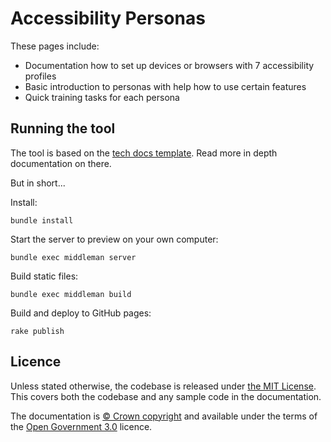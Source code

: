 # Accessibility Personas

These pages include:

* Documentation how to set up devices or browsers with 7 accessibility profiles
* Basic introduction to personas with help how to use certain features
* Quick training tasks for each persona


## Running the tool

The tool is based on the [tech docs template](https://alphagov.github.io/tech-docs-manual/).
Read more in depth documentation on there.

But in short...

Install:

```
bundle install
```

Start the server to preview on your own computer:

```
bundle exec middleman server
```

Build static files:

```
bundle exec middleman build
```

Build and deploy to GitHub pages:

```
rake publish
```

## Licence

Unless stated otherwise, the codebase is released under [the MIT License][mit].
This covers both the codebase and any sample code in the documentation.

The documentation is [© Crown copyright][copyright] and available under the terms
of the [Open Government 3.0][ogl] licence.

[mit]: LICENCE
[copyright]: http://www.nationalarchives.gov.uk/information-management/re-using-public-sector-information/uk-government-licensing-framework/crown-copyright/
[ogl]: http://www.nationalarchives.gov.uk/doc/open-government-licence/version/3/
